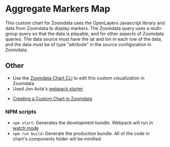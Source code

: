# Aggregate Markers Map
This custom chart for Zoomdata uses the OpenLayers Javascript library and data from Zoomdata to display markers.  The Zoomdata query uses a multi-group query so that the data is playable, and for other aspects of Zoomdata queries.  The data source must have the lat and lon in each row of the data, and the data must be of type "attribute" in the source configuration in Zoomdata.

## Other
* Use the [Zoomdata Chart CLI](https://github.com/jonavila/zoomdata-chart-cli) to edit this custom visualization in Zoomdata
* Used Jon Avila's [webpack starter](https://github.com/jonavila/zoomdata-chart-webpack-starter)
- [Creating a Custom Chart in Zoomdata](https://www.zoomdata.com/docs/2.6/creating-a-custom-chart-template.html)


### NPM scripts

 - `npm start`: Generates the development bundle. Webpack will run in [watch mode](https://webpack.js.org/configuration/watch/)
 - `npm run build`: Generate the production bundle. All of the code in chart's components folder will be minified



